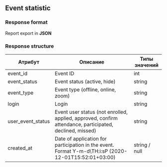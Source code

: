 ## Event statistic
### Response format
Report export in **JSON**
### Response structure
| Атрибут | Описание                                                                                                     | Типы значений |
| -------|--------------------------------------------------------------------------------------------------------------| ---- |
| event_id | Event ID                                                                                                     | int |
| event_status | Event status (active, hide)                                                                                  | string |
| event_type | Event type (offline, online, zoom)                                                                           | string |
| login | Login                                                                                                        | string |
| user_event_status | Event user status (not enrolled, applied, approved, confirm attendance, participated, declined, missed)      | string |
| created_at | Date of application for participation in the event. Format Y-m-d\TH:i:sP (2020-12-01T15:52:01+03:00) | string / null |

